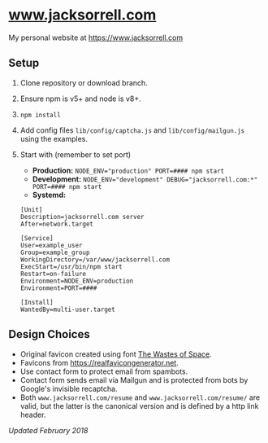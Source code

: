 # www.jacksorrell.com
My personal website at https://www.jacksorrell.com

## Setup
1. Clone repository or download branch.
1. Ensure npm is v5+ and node is v8+.
1. `npm install`
1. Add config files `lib/config/captcha.js` and `lib/config/mailgun.js` using the examples.
1. Start with (remember to set port)
	* **Production:** `NODE_ENV="production" PORT=#### npm start`
	* **Development:** `NODE_ENV="development" DEBUG="jacksorrell.com:*" PORT=#### npm start`
	* **Systemd:**

	```
	[Unit]
	Description=jacksorrell.com server
	After=network.target

	[Service]
	User=example_user
	Group=example_group
	WorkingDirectory=/var/www/jacksorrell.com
	ExecStart=/usr/bin/npm start
	Restart=on-failure
	Environment=NODE_ENV=production
	Environment=PORT=####

	[Install]
	WantedBy=multi-user.target
	```

## Design Choices
* Original favicon created using font [The Wastes of Space](http://www.fontspace.com/chequered-ink/the-wastes-of-space).
* Favicons from https://realfavicongenerator.net.
* Use contact form to protect email from spambots.
* Contact form sends email via Mailgun and is protected from bots by Google's invisible recaptcha.
* Both `www.jacksorrell.com/resume` and `www.jacksorrell.com/resume/` are valid, but the latter is the canonical version and is defined by a http link header.

*Updated February 2018*
